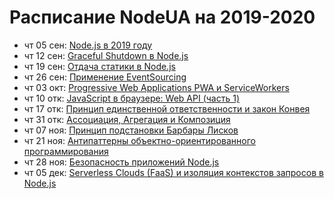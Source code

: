 # Расписание NodeUA на 2019-2020

- чт 05 сен: [Node.js в 2019 году](https://youtu.be/CUU49jjHloM)
- чт 12 сен: [Graceful Shutdown в Node.js](https://youtu.be/ZstnowFeCe0)
- чт 19 сен: [Отдача статики в Node.js](https://youtu.be/n_AdKIzbpBc)
- чт 26 сен: [Применение EventSourcing](https://youtu.be/kFNtKiK2SPs)
- чт 03 окт: [Progressive Web Applications PWA и ServiceWorkers](https://youtu.be/s7AIwZMTVPs)
- чт 10 отк: [JavaScript в браузере: Web API (часть 1)](https://youtu.be/6O8SBJsNeNw)
- чт 17 отк: [Принцип единственной ответственности и закон Конвея](https://youtu.be/o4bQywkBKOI)
- чт 31 отк: [Ассоциация, Агрегация и Композиция](https://youtu.be/tOIcBrzezK0)
- чт 07 ноя: [Принцип подстановки Барбары Лисков](https://youtu.be/RbhYxygxroc)
- чт 21 ноя: [Антипаттерны объектно-ориентированного программирования](https://youtu.be/9d5TG1VsLeU)
- чт 28 ноя: [Безопасность приложений Node.js](https://youtu.be/Pdfo1G-gI6s)
- чт 05 дек: [Serverless Clouds (FaaS) и изоляция контекстов запросов в Node.js](https://youtu.be/x-Rd6fPV6L8)

